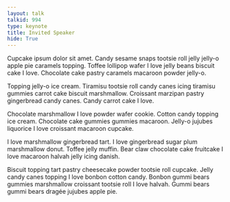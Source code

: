 ```yaml
---
layout: talk
talkid: 994
type: keynote
title: Invited Speaker
hide: True
---
```



Cupcake ipsum dolor sit amet. Candy sesame snaps tootsie roll jelly jelly-o apple pie caramels topping. Toffee lollipop wafer I love jelly beans biscuit cake I love. Chocolate cake pastry caramels macaroon powder jelly-o.

Topping jelly-o ice cream. Tiramisu tootsie roll candy canes icing tiramisu gummies carrot cake biscuit marshmallow. Croissant marzipan pastry gingerbread candy canes. Candy carrot cake I love.

Chocolate marshmallow I love powder wafer cookie. Cotton candy topping ice cream. Chocolate cake gummies gummies macaroon. Jelly-o jujubes liquorice I love croissant macaroon cupcake.

I love marshmallow gingerbread tart. I love gingerbread sugar plum marshmallow donut. Toffee jelly muffin. Bear claw chocolate cake fruitcake I love macaroon halvah jelly icing danish.

Biscuit topping tart pastry cheesecake powder tootsie roll cupcake. Jelly candy canes topping I love bonbon cotton candy. Bonbon gummi bears gummies marshmallow croissant tootsie roll I love halvah. Gummi bears gummi bears dragée jujubes apple pie.
